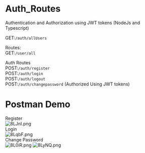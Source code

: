 # Auth_Routes
Authentication and Authorization using JWT tokens (NodeJs and Typescript)

GET:`/auth/allUsers`

Routes: <br>
GET:`/user/all`

Auth Routes<br>
POST:`/auth/register`<br>
POST:`/auth/login`<br>
POST:`/auth/logout`<br>
POST:`/auth/changepassword` (Authorized Using JWT tokens)<br>

# Postman Demo
Register<br><img src="https://imgtr.ee/images/2023/04/25/8LJnI.png" alt="8LJnI.png" border="0" /><br>
Login<br><img src="https://imgtr.ee/images/2023/04/25/8LqbF.png" alt="8LqbF.png" border="0" /><br>
Change Password<br><img src="https://imgtr.ee/images/2023/04/25/8L0iR.png" alt="8L0iR.png" border="0" />
<img src="https://imgtr.ee/images/2023/04/25/8LyNQ.png" alt="8LyNQ.png" border="0" />
